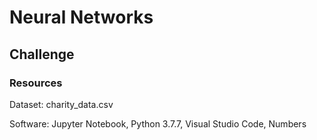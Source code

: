 # Neural Networks

## Challenge

### Resources

Dataset: charity_data.csv

Software: Jupyter Notebook, Python 3.7.7, Visual Studio Code, Numbers




